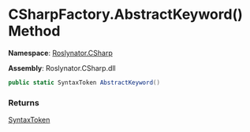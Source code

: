 # CSharpFactory\.AbstractKeyword\(\) Method

**Namespace**: [Roslynator.CSharp](../../README.md)

**Assembly**: Roslynator\.CSharp\.dll

```csharp
public static SyntaxToken AbstractKeyword()
```

### Returns

[SyntaxToken](https://docs.microsoft.com/en-us/dotnet/api/microsoft.codeanalysis.syntaxtoken)


